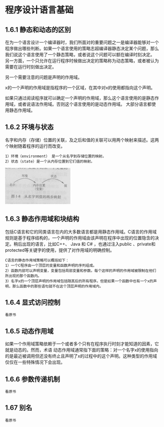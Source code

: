 # 程序设计语言基础

## 1.6.1 静态和动态的区别
在为一个语言设计一个编译器时，我们所面对的重要问题之一是编译器能够对一个程序做出哪些判断。如果一个语言使用的策略志超编译器静态决定某个问题，那么我们说这个语言使用了一个静态策略，或者说这个问题可以额在编译时刻决定。 另一方面，一个只允许在运行程序时候做出决定的策略称为动态策略，或者被认为需要在运行时刻做出决定。

另一个需要注意的问题是声明的作用域。

x的一个声明的作用域是指程序的一个区域，在其中对x的使用都指向这个声明。

如果只通过阅读程序就可以确定一个声明的作用域，那么这个语言使用的是静态作用域，或者说语法作用域。否则这个语言使用的是动态作用域。 大部分语言都使用静态作用域。

## 1.6.2 环境与状态

名字和内存（存储）位置的关联，及之后和值的关联可以用两个映射来描述。这两个映射随着程序的运行而改变。

    1）环境（environment） 是一个从名字到存储位置的映射。
    2）状态（state）是一个从内存位置到它们值的映射。

![](1-8.png )

## 1.6.3 静态作用域和块结构

包括C语言和它的同类语言在内的大多数语言都是用静态作用域。C语言的作用域规则是基于程序结构的，一个声明的作用域由该声明在程序中出现的位置隐含的决定。稍后出现的语言，比如C++、 Java 和 C# ，也通过注入public 、private和protected等关键字的使用，提供了对作用域的明确控制。

    C语言的静态作用域策略可以概括如下：
    1）一个C程序由一个顶层的变量和函数声明的序列组成。
    2）函数内部可以声明变量，变量包括局部变量和参数。每个这样的声明的作用域被限制在他们所出现的那个函数内。
    3）名字x的一个顶层声明的作用域包括随其后的所有程序。但是如果一个函数中也有一个x的声明，那么函数中的那些语句就不在这个顶层声明的作用域内。

## 1.6.4 显式访问控制
    看原书

## 1.6.5 动态作用域
如果一个作用域策略依赖于一个或者多个只有在程序执行时刻才能知道的因素，它就是动态的。然而，术语 动态作用域通常指下面的策略：对一个名字x的使用指向的是最近被调用但还没有终止且声明了x的过程中的这个声明。这种类型的作用域仅仅在一些特殊情况下会出现。

## 1.6.6 参数传递机制
    看原书

## 1.67 别名
    看原书

